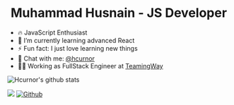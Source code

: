 <div align="center">
  <h1>Muhammad Husnain - JS Developer</h1>
</div>

- 🔥 JavaScript Enthusiast
- 🌱 I’m currently learning advanced React
- ⚡️ Fun fact: I just love learning new things
- 💬 Chat with me:  [@hcurnor](https://www.linkedin.com/in/hcurnor/)
- 👨‍💻 Working as FullStack Engineer at [TeamingWay](https://teamingway.com) 

![Hcurnor's github stats](https://github-readme-stats.vercel.app/api?username=hcurnor&count_private=true&show_icons=true)

![](https://visitor-badge.laobi.icu/badge?page_id=hcurnor.hcurnor)
[![Github](https://img.shields.io/github/followers/hcurnor?label=Follow&style=social)](https://github.com/hcurnor)
